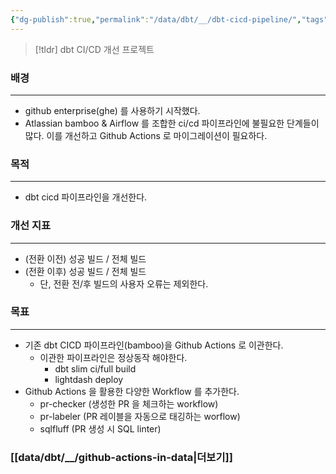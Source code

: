 ```yaml
---
{"dg-publish":true,"permalink":"/data/dbt/__/dbt-cicd-pipeline/","tags":["dbt","cicd"],"created":"","updated":""}
---
```


> [!tldr]
> dbt CI/CD 개선 프로젝트


### 배경
---

- github enterprise(ghe) 를 사용하기 시작했다.
- Atlassian bamboo & Airflow 를 조합한 ci/cd 파이프라인에 불필요한 단계들이 많다. 이를 개선하고 Github Actions 로 마이그레이션이 필요하다.


### 목적
---

- dbt cicd 파이프라인을 개선한다.


### 개선 지표
---

- (전환 이전) 성공 빌드 / 전체 빌드
- (전환 이후) 성공 빌드 / 전체 빌드
	- 단, 전환 전/후 빌드의 사용자 오류는 제외한다.


### 목표
---

- 기존 dbt CICD 파이프라인(bamboo)을 Github Actions 로 이관한다.
    - 이관한 파이프라인은 정상동작 해야한다.
        - dbt slim ci/full build
    	- lightdash deploy
- Github Actions 을 활용한 다양한 Workflow 를 추가한다.
    - pr-checker (생성한 PR 을 체크하는 workflow)
    - pr-labeler (PR 레이블을 자동으로 태깅하는 worflow)
    - sqlfluff (PR 생성 시 SQL linter)


### [[data/dbt/__/github-actions-in-data\|더보기]]
